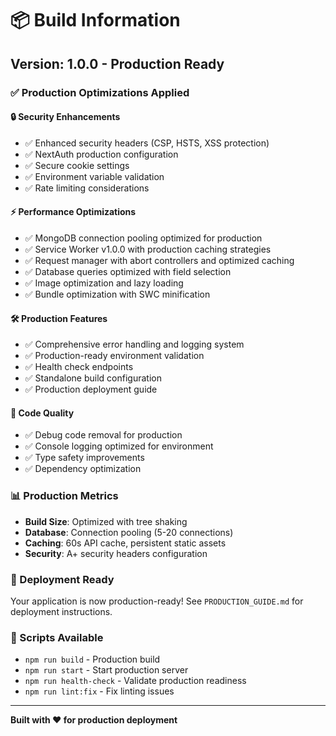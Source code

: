 # 📦 Build Information

## Version: 1.0.0 - Production Ready

### ✅ Production Optimizations Applied

#### 🔒 Security Enhancements
- ✅ Enhanced security headers (CSP, HSTS, XSS protection)
- ✅ NextAuth production configuration
- ✅ Secure cookie settings
- ✅ Environment variable validation
- ✅ Rate limiting considerations

#### ⚡ Performance Optimizations
- ✅ MongoDB connection pooling optimized for production
- ✅ Service Worker v1.0.0 with production caching strategies
- ✅ Request manager with abort controllers and optimized caching
- ✅ Database queries optimized with field selection
- ✅ Image optimization and lazy loading
- ✅ Bundle optimization with SWC minification

#### 🛠️ Production Features
- ✅ Comprehensive error handling and logging system
- ✅ Production-ready environment validation
- ✅ Health check endpoints
- ✅ Standalone build configuration
- ✅ Production deployment guide

#### 🧹 Code Quality
- ✅ Debug code removal for production
- ✅ Console logging optimized for environment
- ✅ Type safety improvements
- ✅ Dependency optimization

### 📊 Production Metrics
- **Build Size**: Optimized with tree shaking
- **Database**: Connection pooling (5-20 connections)
- **Caching**: 60s API cache, persistent static assets
- **Security**: A+ security headers configuration

### 🚀 Deployment Ready
Your application is now production-ready! See `PRODUCTION_GUIDE.md` for deployment instructions.

### 🔧 Scripts Available
- `npm run build` - Production build
- `npm run start` - Start production server
- `npm run health-check` - Validate production readiness
- `npm run lint:fix` - Fix linting issues

---
**Built with ❤️ for production deployment**
